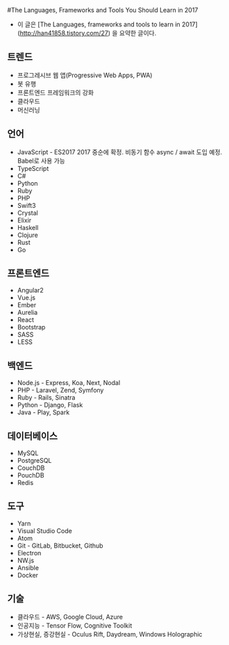 #The Languages, Frameworks and Tools You Should Learn in 2017

* 이 글은 [The Languages, frameworks and tools to learn in 2017] (http://han41858.tistory.com/27) 을 요약한 글이다.

## 트렌드
* 프로그레시브 웹 앱(Progressive Web Apps, PWA)
* 봇 유행
* 프론트엔드 프레임워크의 강화
* 클라우드
* 머신러닝

## 언어
* JavaScript - ES2017 2017 중순에 확정. 비동기 함수 async / await 도입 예정. Babel로 사용 가능
* TypeScript 
* C#
* Python 
* Ruby
* PHP
* Swift3
* Crystal
* Elixir
* Haskell
* Clojure
* Rust
* Go

## 프론트엔드
* Angular2
* Vue.js
* Ember
* Aurelia
* React
* Bootstrap
* SASS
* LESS

## 백엔드
* Node.js - Express, Koa, Next, Nodal
* PHP - Laravel, Zend, Symfony
* Ruby - Rails, Sinatra
* Python - Django, Flask
* Java - Play, Spark

## 데이터베이스
* MySQL
* PostgreSQL
* CouchDB
* PouchDB
* Redis

## 도구
* Yarn
* Visual Studio Code
* Atom
* Git - GitLab, Bitbucket, Github
* Electron
* NW.js
* Ansible
* Docker

## 기술
* 클라우드 - AWS, Google Cloud, Azure
* 인공지능 - Tensor Flow, Cognitive Toolkit
* 가상현실, 증강현실 - Oculus Rift, Daydream, Windows Holographic
